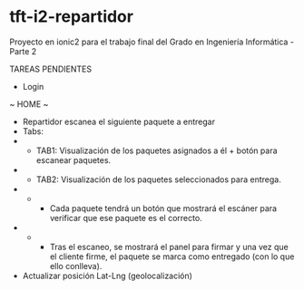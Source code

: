 # tft-i2-repartidor
Proyecto en ionic2 para el trabajo final del Grado en Ingeniería Informática - Parte 2

TAREAS PENDIENTES

- Login


~ HOME ~
- Repartidor escanea el siguiente paquete a entregar
- Tabs:
- * TAB1: Visualización de los paquetes asignados a él + botón para escanear paquetes.
- * TAB2: Visualización de los paquetes seleccionados para entrega. 
- * - Cada paquete tendrá un botón que mostrará el escáner para verificar que ese paquete es el correcto.
- * - Tras el escaneo, se mostrará el panel para firmar y una vez que el cliente firme, el paquete se marca como entregado (con lo que ello conlleva).
- Actualizar posición Lat-Lng (geolocalización)